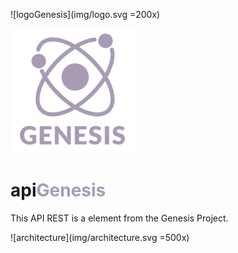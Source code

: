 ![logoGenesis](img/logo.svg =200x)

<img src="img/logo.svg" alt="Drawing" style="width: 200px;"/>

# api<span style="color:#A79CB4">Genesis</span>

This API REST is a element from the Genesis Project.

![architecture](img/architecture.svg =500x)